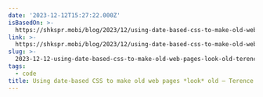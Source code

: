 ```yaml
---
date: '2023-12-12T15:27:22.000Z'
isBasedOn: >-
  https://shkspr.mobi/blog/2023/12/using-date-based-css-to-make-old-web-pages-look-old/
link: >-
  https://shkspr.mobi/blog/2023/12/using-date-based-css-to-make-old-web-pages-look-old/
slug: >-
  2023-12-12-using-date-based-css-to-make-old-web-pages-look-old-terence-edens-blog
tags:
  - code
title: Using date-based CSS to make old web pages *look* old – Terence Eden’s Blog
---
```


